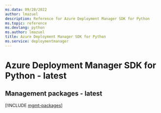 ```yaml
---
ms.data: 09/28/2022
author: lmazuel
description: Reference for Azure Deployment Manager SDK for Python
ms.topic: reference
ms.devlang: python
ms.author: lmazuel
title: Azure Deployment Manager SDK for Python
ms.service: deploymentmanager
---
```

# Azure Deployment Manager SDK for Python - latest

## Management packages - latest
[!INCLUDE [mgmt-packages](deployment-manager-mgmt-index.md)]